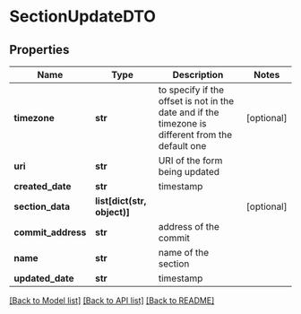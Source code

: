 # SectionUpdateDTO

## Properties
Name | Type | Description | Notes
------------ | ------------- | ------------- | -------------
**timezone** | **str** | to specify if the offset is not in the date and if the timezone is different from the default one | [optional] 
**uri** | **str** | URI of the form being updated | 
**created_date** | **str** | timestamp | 
**section_data** | **list[dict(str, object)]** |  | [optional] 
**commit_address** | **str** | address of the commit | 
**name** | **str** | name of the section | 
**updated_date** | **str** | timestamp | 

[[Back to Model list]](../README.md#documentation-for-models) [[Back to API list]](../README.md#documentation-for-api-endpoints) [[Back to README]](../README.md)



